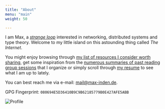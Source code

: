 ```yaml
---
title: "About"
menu: "main"
weight: 50

---
```


I am Max, a [_strange loop_](https://en.wikipedia.org/wiki/Strange_loop) interested in networking, distributed systems and type theory. Welcome to my little island on this astounding thing called _The Internet_.

You might enjoy browsing through [my list of resources I consider worth sharing](/readings), get some inspiration from the [numerous summaries of past reading group sessions](/post) that I organize or simply scroll through [my resume](/resume) to see what I am up to lately.

You can best reach me via e-mail: mail@max-inden.de.

GPG Fingerprint: `080694E5D36410B9C9B62185779B0E427AFE5ABB`

![Profile](/static/profile.JPG)

